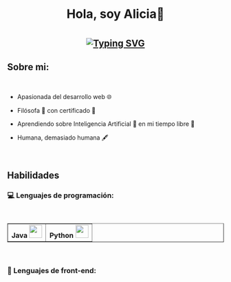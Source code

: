 <h1 align="center"> <b>Hola, soy Alicia👋</b><h1>
  <!--https://readme-typing-svg.herokuapp.com/demo/ -->
<h2 align="center">
  
[![Typing SVG](https://readme-typing-svg.herokuapp.com?font=Fira+Code&weight=500&pause=1000&color=33E8F7&background=3CFF4C00&center=true&vCenter=true&width=435&lines=Bienvenido+a+mi+perfil+de+GitHub+%F0%9F%98%8A;Soy+estudiante+de+DAW+%F0%9F%A4%93;Investigo+sobre+desarrollo+web+%F0%9F%92%BB)](https://git.io/typing-svg)

</h2>

## Sobre mi: 

<br>

- Apasionada del desarrollo web 🌐
- Filósofa 🧠 con certificado 📃
- Aprendiendo sobre Inteligencia Artificial 🤖 en mi tiempo libre 🌴
- Humana, demasiado humana 🖋️

  <br>

## Habilidades

### 💻 Lenguajes de programación:
<br>
<p align="center">
    <table border="1">
        <tr>
            <td>
              <b>Java</b> 
              <img src="https://www.manualweb.net/img/logos/java.png" width="30px">
            </td>
            <td> 
              <b>Python</b> 
    <img src="https://upload.wikimedia.org/wikipedia/commons/c/c3/Python-logo-notext.svg" width="30px">
            </td>
      </tr>
    </table>
</p>

<br>

### 🎨 Lenguajes de front-end: 


 

